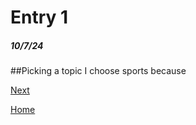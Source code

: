 # Entry 1
##### 10/7/24
##Picking a topic
I choose sports because 

[Next](entry02.md)

[Home](../README.md)
